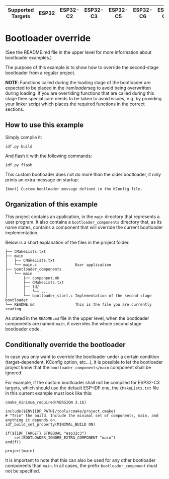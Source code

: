 | Supported Targets | ESP32 | ESP32-C2 | ESP32-C3 | ESP32-C5 | ESP32-C6 | ESP32-C61 | ESP32-H2 | ESP32-H21 | ESP32-H4 | ESP32-P4 | ESP32-S2 | ESP32-S3 |
| ----------------- | ----- | -------- | -------- | -------- | -------- | --------- | -------- | --------- | -------- | -------- | -------- | -------- |

# Bootloader override

(See the README.md file in the upper level for more information about bootloader examples.)

The purpose of this example is to show how to override the second-stage bootloader from a regular project.

**NOTE**: Functions called during the loading stage of the bootloader are expected to be placed in the iram*loader*seg to avoid being overwritten during loading. If you are overriding functions that are called during this stage then special care needs to be taken to avoid issues, e.g. by providing your linker script which places the required functions in the correct sections.

## How to use this example

Simply compile it:
```
idf.py build
```

And flash it with the following commands:
```
idf.py flash
```

This custom bootloader does not do more than the older bootloader, it only prints an extra message on startup:
```
[boot] Custom bootloader message defined in the KConfig file.
```

## Organization of this example

This project contains an application, in the `main` directory that represents a user program.
It also contains a `bootloader_components` directory that, as its name states, contains a component that will override the current bootloader implementation.

Below is a short explanation of the files in the project folder.

```
├── CMakeLists.txt
├── main
│   ├── CMakeLists.txt
│   └── main.c                 User application
├── bootloader_components
│   └── main
│       ├── component.mk
│       ├── CMakeLists.txt
│       ├── ld/
│       │   └── ...
│       └── bootloader_start.c Implementation of the second stage bootloader
└── README.md                  This is the file you are currently reading
```

As stated in the `README.md` file in the upper level, when the bootloader components are named `main`, it overrides
the whole second stage bootloader code.

## Conditionally override the bootloader

In case you only want to override the bootloader under a certain condition (target-dependent, KConfig option, etc...), it is possible to let the bootloader project know that the `bootloader_components/main` component shall be ignored.

For example, if the custom bootloader shall not be compiled for ESP32-C3 targets, which should use the default ESP-IDF one, the `CMakeLists.txt` file in this current example must look like this:
```
cmake_minimum_required(VERSION 3.16)

include($ENV{IDF_PATH}/tools/cmake/project.cmake)
# "Trim" the build. Include the minimal set of components, main, and anything it depends on.
idf_build_set_property(MINIMAL_BUILD ON)

if(${IDF_TARGET} STREQUAL "esp32c3")
    set(BOOTLOADER_IGNORE_EXTRA_COMPONENT "main")
endif()

project(main)
```

It is important to note that this can also be used for any other bootloader components than `main`. In all cases, the prefix `bootloader_component` must not be specified.
